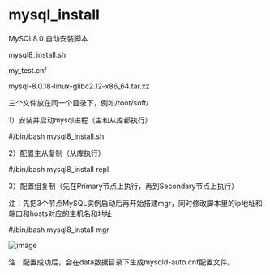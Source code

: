 # mysql_install
MySQL8.0 自动安装脚本 

mysql8_install.sh

my_test.cnf

mysql-8.0.18-linux-glibc2.12-x86_64.tar.xz

三个文件放在同一个目录下，例如/root/soft/

1）安装并启动mysql进程（主和从库都执行）

#/bin/bash mysql8_install.sh

2）配置主从复制（从库执行）

#/bin/bash mysql8_install repl

3）配置组复制（先在Primary节点上执行，再到Secondary节点上执行）

注：先把3个节点MySQL实例启动后再开始搭建mgr，同时修改脚本里的ip地址和端口和hosts对应的主机名和地址

#/bin/bash mysql8_install mgr

![image](https://raw.githubusercontent.com/hcymysql/mysql_install/master/mgr.png)

注：配置成功后，会在data数据目录下生成mysqld-auto.cnf配置文件。
